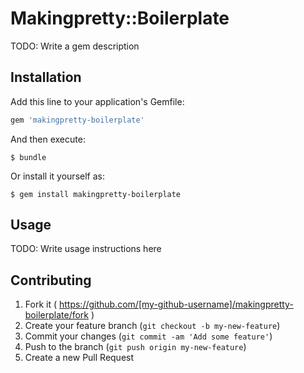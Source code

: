 # Makingpretty::Boilerplate

TODO: Write a gem description

## Installation

Add this line to your application's Gemfile:

```ruby
gem 'makingpretty-boilerplate'
```

And then execute:

    $ bundle

Or install it yourself as:

    $ gem install makingpretty-boilerplate

## Usage

TODO: Write usage instructions here

## Contributing

1. Fork it ( https://github.com/[my-github-username]/makingpretty-boilerplate/fork )
2. Create your feature branch (`git checkout -b my-new-feature`)
3. Commit your changes (`git commit -am 'Add some feature'`)
4. Push to the branch (`git push origin my-new-feature`)
5. Create a new Pull Request
